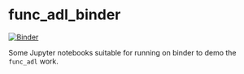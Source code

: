 # func_adl_binder

[![Binder](https://mybinder.org/badge_logo.svg)](https://mybinder.org/v2/gh/gordonwatts/func_adl_binder/?filepath=func_adl_Hello_World.ipynb)

Some Jupyter notebooks suitable for running on binder to demo the `func_adl` work.
